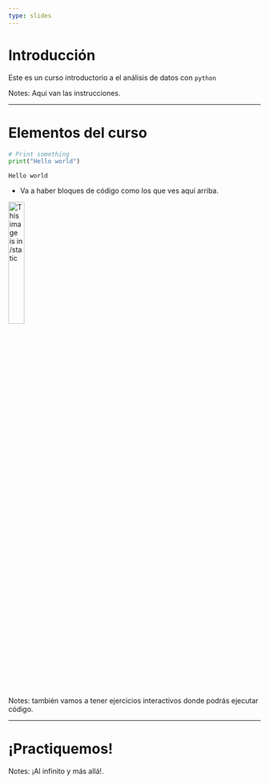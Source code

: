 ```yaml
---
type: slides
---
```


# Introducción

Este es un curso introductorio a el análisis de datos con `python`

Notes: Aqui van las instrucciones. 

---

# Elementos del curso

```python
# Print something
print("Hello world")
```

```out
Hello world
```

- Va a haber bloques de código como los que ves aquí arriba. 

<img src="profile.jpg" alt="This image is in /static" width="25%">

Notes: también vamos a tener ejercicios interactivos donde podrás ejecutar código. 

---

# ¡Practiquemos!


Notes: ¡Al infinito y más allá!.
